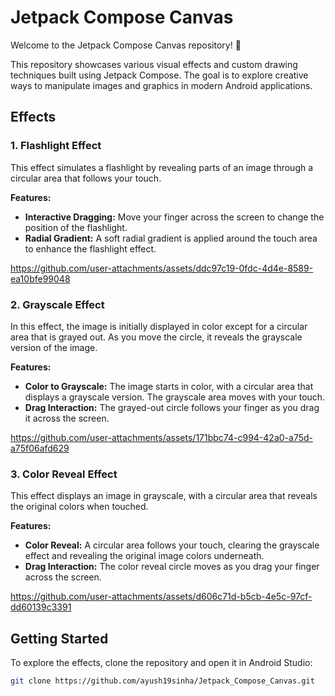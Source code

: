 # Jetpack Compose Canvas

Welcome to the Jetpack Compose Canvas repository! 🎨

This repository showcases various visual effects and custom drawing techniques built using Jetpack Compose. The goal is to explore creative ways to manipulate images and graphics in modern Android applications.

## Effects

### 1. Flashlight Effect
This effect simulates a flashlight by revealing parts of an image through a circular area that follows your touch.

**Features:**
- **Interactive Dragging:** Move your finger across the screen to change the position of the flashlight.
- **Radial Gradient:** A soft radial gradient is applied around the touch area to enhance the flashlight effect.



https://github.com/user-attachments/assets/ddc97c19-0fdc-4d4e-8589-ea10bfe99048



### 2. Grayscale Effect
In this effect, the image is initially displayed in color except for a circular area that is grayed out. As you move the circle, it reveals the grayscale version of the image.

**Features:**
- **Color to Grayscale:** The image starts in color, with a circular area that displays a grayscale version. The grayscale area moves with your touch.
- **Drag Interaction:** The grayed-out circle follows your finger as you drag it across the screen.




https://github.com/user-attachments/assets/171bbc74-c994-42a0-a75d-a75f06afd629



### 3. Color Reveal Effect
This effect displays an image in grayscale, with a circular area that reveals the original colors when touched.

**Features:**
- **Color Reveal:** A circular area follows your touch, clearing the grayscale effect and revealing the original image colors underneath.
- **Drag Interaction:** The color reveal circle moves as you drag your finger across the screen.



https://github.com/user-attachments/assets/d606c71d-b5cb-4e5c-97cf-dd60139c3391



## Getting Started

To explore the effects, clone the repository and open it in Android Studio:

```bash
git clone https://github.com/ayush19sinha/Jetpack_Compose_Canvas.git
